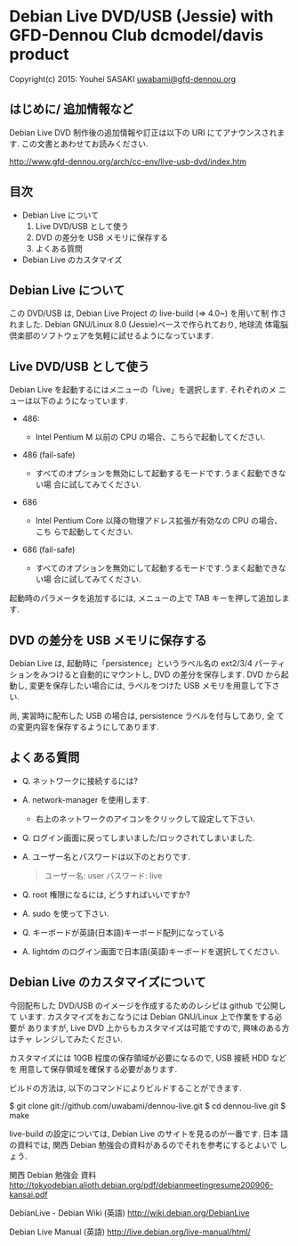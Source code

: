 Debian Live DVD/USB (Jessie) with GFD-Dennou Club dcmodel/davis product
========================================================================

Copyright(c) 2015: Youhei SASAKI <uwabami@gfd-dennou.org>

はじめに/ 追加情報など
----------------------

Debian Live DVD 制作後の追加情報や訂正は以下の URI にてアナウンスされます.
この文書とあわせてお読みください.

http://www.gfd-dennou.org/arch/cc-env/live-usb-dvd/index.htm

目次
----

* Debian Live について
  1. Live DVD/USB として使う
  2. DVD の差分を USB メモリに保存する
  3. よくある質問
* Debian Live のカスタマイズ


Debian Live について
--------------------

この DVD/USB は, Debian Live Project の live-build (=> 4.0~) を用いて制
作されました. Debian GNU/Linux 8.0 (Jessie)ベースで作られており, 地球流
体電脳倶楽部のソフトウェアを気軽に試せるようになっています.

Live DVD/USB として使う
-----------------------

Debian Live を起動するにはメニューの「Live」を選択します. それぞれのメ
ニューは以下のようになっています.

* 486:
  * Intel Pentium M 以前の CPU の場合、こちらで起動してください.

* 486 (fail-safe)
  * すべてのオプションを無効にして起動するモードです.うまく起動できない場
    合に試してみてください.

* 686
  * Intel Pentium Core 以降の物理アドレス拡張が有効なの CPU の場合、こち
    らで起動してください.

* 686 (fail-safe)
  * すべてのオプションを無効にして起動するモードです.うまく起動できない場
    合に試してみてください.

起動時のパラメータを追加するには, メニューの上で TAB キーを押して追加します.

DVD の差分を USB メモリに保存する
---------------------------------

Debian Live は, 起動時に「persistence」というラベル名の ext2/3/4 パーティ
ションをみつけると自動的にマウントし, DVD の差分を保存します. DVD から起
動し, 変更を保存したい場合には, ラベルをつけた USB メモリを用意して下さ
い.

尚, 実習時に配布した USB の場合は, persistence ラベルを付与してあり, 全
ての変更内容を保存するようにしてあります.

よくある質問
-------------

* Q. ネットワークに接続するには?
* A. network-manager を使用します. 
  * 右上のネットワークのアイコンをクリックして設定して下さい.

* Q. ログイン画面に戻ってしまいました/ロックされてしまいました.
* A. ユーザー名とパスワードは以下のとおりです.

  > ユーザー名: user
  > パスワード: live

* Q. root 権限になるには, どうすればいいですか?
* A. sudo を使って下さい.

* Q. キーボードが英語(日本語)キーボード配列になっている
* A. lightdm のログイン画面で日本語(英語)キーボードを選択してください.

Debian Live のカスタマイズについて
-----------------------------------

今回配布した DVD/USB のイメージを作成するためのレシピは github で公開して
います. カスタマイズをおこなうには Debian GNU/Linux 上で作業をする必要が
ありますが, Live DVD 上からもカスタマイズは可能ですので, 興味のある方はチャ
レンジしてみたください.

カスタマイズには 10GB 程度の保存領域が必要になるので, USB 接続 HDD などを
用意して保存領域を確保する必要があります.

ビルドの方法は, 以下のコマンドによりビルドすることができます.

 $ git clone git://github.com/uwabami/dennou-live.git
 $ cd dennou-live.git
 $ make

live-build の設定については, Debian Live のサイトを見るのが一番です. 日本
語の資料では, 関西 Debian 勉強会の資料があるのでそれを参考にするとよいで
しょう.

関西 Debian 勉強会  資料
http://tokyodebian.alioth.debian.org/pdf/debianmeetingresume200906-kansai.pdf

DebianLive - Debian Wiki (英語)
http://wiki.debian.org/DebianLive

Debian Live Manual (英語)
http://live.debian.org/live-manual/html/

